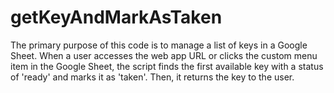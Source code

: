 # getKeyAndMarkAsTaken
The primary purpose of this code is to manage a list of keys in a Google Sheet. When a user accesses the web app URL or clicks the custom menu item in the Google Sheet, the script finds the first available key with a status of 'ready' and marks it as 'taken'. Then, it returns the key to the user.

